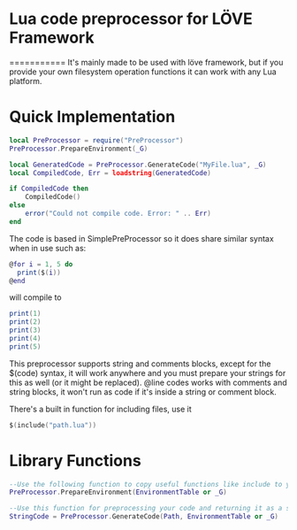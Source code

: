 # Lua code preprocessor for LÖVE Framework
===========
It's mainly made to be used with löve framework, but if you provide your own filesystem operation functions it can work with any Lua platform.

Quick Implementation
===========
```lua
local PreProcessor = require("PreProcessor")
PreProcessor.PrepareEnvironment(_G)

local GeneratedCode = PreProcessor.GenerateCode("MyFile.lua", _G)
local CompiledCode, Err = loadstring(GeneratedCode)

if CompiledCode then
	CompiledCode()
else
	error("Could not compile code. Error: " .. Err)
end
```

The code is based in SimplePreProcessor so it does share similar syntax when in use such as:

```lua
@for i = 1, 5 do
  print($(i))
@end
```

will compile to

```lua
print(1)
print(2)
print(3)
print(4)
print(5)
```

This preprocessor supports string and comments blocks, except for the $(code) syntax, it will work anywhere and you must prepare your strings for this as well (or it might be replaced). @line codes works with comments and string blocks, it won't run as code if it's inside a string or comment block.

There's a built in function for including files, use it

```lua
$(include("path.lua"))
```

Library Functions
===========
```lua
--Use the following function to copy useful functions like include to your preprocessing environment:
PreProcessor.PrepareEnvironment(EnvironmentTable or _G)

--Use this function for preprocessing your code and returning it as a string, the path provided must contain the extension.
StringCode = PreProcessor.GenerateCode(Path, EnvironmentTable or _G)
```

